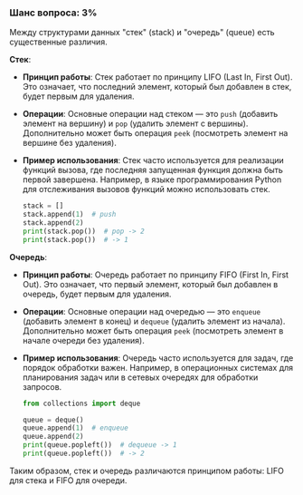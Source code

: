 ### Шанс вопроса: 3%

Между структурами данных "стек" (stack) и "очередь" (queue) есть существенные различия. 

**Стек**:
- **Принцип работы**: Стек работает по принципу LIFO (Last In, First Out). Это означает, что последний элемент, который был добавлен в стек, будет первым для удаления.
- **Операции**: Основные операции над стеком — это `push` (добавить элемент на вершину) и `pop` (удалить элемент с вершины). Дополнительно может быть операция `peek` (посмотреть элемент на вершине без удаления).
- **Пример использования**: Стек часто используется для реализации функций вызова, где последняя запущенная функция должна быть первой завершена. Например, в языке программирования Python для отслеживания вызовов функций можно использовать стек.
  
  ```python
  stack = []
  stack.append(1)  # push
  stack.append(2)
  print(stack.pop())  # pop -> 2
  print(stack.pop())  # -> 1
  ```

**Очередь**:
- **Принцип работы**: Очередь работает по принципу FIFO (First In, First Out). Это означает, что первый элемент, который был добавлен в очередь, будет первым для удаления.
- **Операции**: Основные операции над очередью — это `enqueue` (добавить элемент в конец) и `dequeue` (удалить элемент из начала). Дополнительно может быть операция `peek` (посмотреть элемент в начале очереди без удаления).
- **Пример использования**: Очередь часто используется для задач, где порядок обработки важен. Например, в операционных системах для планирования задач или в сетевых очередях для обработки запросов.
  
  ```python
  from collections import deque

  queue = deque()
  queue.append(1)  # enqueue
  queue.append(2)
  print(queue.popleft())  # dequeue -> 1
  print(queue.popleft())  # -> 2
  ```

Таким образом, стек и очередь различаются принципом работы: LIFO для стека и FIFO для очереди.